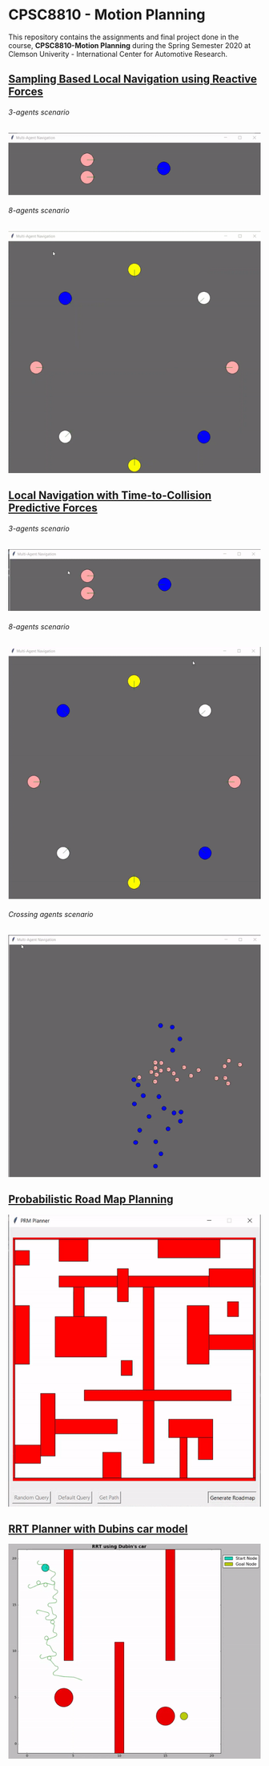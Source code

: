 # CPSC8810 - Motion Planning

This repository contains the assignments and final project done in the course, **CPSC8810-Motion Planning** during the Spring Semester 2020 at Clemson Univerity - International Center for Automotive Research.


## [Sampling Based Local Navigation using Reactive Forces](https://github.com/Huzefa-Kagalwala/CPSC_8810-Motion-Planning/tree/master/1-Sampling%20based%20Local%20Navigation)
###### 3-agents scenario
![](https://github.com/Huzefa-Kagalwala/CPSC_8810-Motion-Planning/blob/master/1-Sampling%20based%20Local%20Navigation/3-agents.gif)

###### 8-agents scenario
![](https://github.com/Huzefa-Kagalwala/CPSC_8810-Motion-Planning/blob/master/1-Sampling%20based%20Local%20Navigation/8-agents.gif)

## [Local Navigation with Time-to-Collision Predictive Forces](https://github.com/Huzefa-Kagalwala/CPSC_8810-Motion-Planning/tree/master/2-TTC%20Forces%20based%20Navigation)
###### 3-agents scenario 
![](https://github.com/Huzefa-Kagalwala/CPSC_8810-Motion-Planning/blob/master/2-TTC%20Forces%20based%20Navigation/3-agents.gif)

###### 8-agents scenario
![](https://github.com/Huzefa-Kagalwala/CPSC_8810-Motion-Planning/blob/master/2-TTC%20Forces%20based%20Navigation/8-agents.gif)

###### Crossing agents scenario
![](https://github.com/Huzefa-Kagalwala/CPSC_8810-Motion-Planning/blob/master/2-TTC%20Forces%20based%20Navigation/crossing-agents.gif)

## [Probabilistic Road Map Planning](https://github.com/Huzefa-Kagalwala/CPSC_8810-Motion-Planning/tree/master/4-Probabilistic%20Roadmap%20Method)
![](https://github.com/Huzefa-Kagalwala/CPSC_8810-Motion-Planning/blob/master/4-Probabilistic%20Roadmap%20Method/PRM.gif)

## [RRT Planner with Dubins car model](https://github.com/Huzefa-Kagalwala/CPSC_8810-Motion-Planning/tree/master/FP-RRT%20using%20Dubins%20Car%20Model)
![](https://github.com/Huzefa-Kagalwala/CPSC_8810-Motion-Planning/blob/master/FP-RRT%20using%20Dubins%20Car%20Model/RRT_video.gif)

